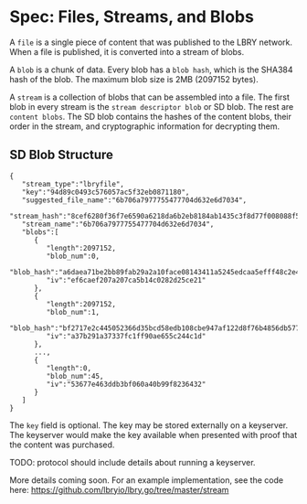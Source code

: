 # Spec: Files, Streams, and Blobs

A `file` is a single piece of content that was published to the LBRY network. When a file is published, it is converted into a stream of blobs.

A `blob` is a chunk of data. Every blob has a `blob hash`, which is the SHA384 hash of the blob. The maximum blob size is 2MB (2097152 bytes).

A `stream` is a collection of blobs that can be assembled into a file. The first blob in every stream is the `stream descriptor blob` or SD blob. The rest are `content blobs`. The SD blob contains the hashes of the content blobs, their order in the stream, and cryptographic information for decrypting them. 


## SD Blob Structure

```
{
   "stream_type":"lbryfile",
   "key":"94d89c0493c576057ac5f32eb0871180",
   "suggested_file_name":"6b706a7977755477704d632e6d7034",
   "stream_hash":"8cef6280f36f7e6590a6218da6b2eb8184ab1435c3f8d77f008088f5d2bc6bd2252a2beb9cfa3d9d40b9ce36d2d7b2ce"
   "stream_name":"6b706a7977755477704d632e6d7034",
   "blobs":[
      {
         "length":2097152,
         "blob_num":0,
         "blob_hash":"a6daea71be2bb89fab29a2a10face08143411a5245edcaa5efff48c2e459e7ec01ad20edfde6da43a932aca45b2cec61",
         "iv":"ef6caef207a207ca5b14c0282d25ce21"
      },
      {
         "length":2097152,
         "blob_num":1,
         "blob_hash":"bf2717e2c445052366d35bcd58edb108cbe947af122d8f76b4856db577aeeaa2def5b57dbb80f7b1531296bd3e0256fc",
         "iv":"a37b291a37337fc1ff90ae655c244c1d"
      },
      ...,
      {
         "length":0,
         "blob_num":45,
         "iv":"53677e463ddb3bf060a40b99f8236432"
      }
   ]
}
```

The `key` field is optional. The key may be stored externally on a keyserver. The keyserver would make the key available when presented with proof that the content was purchased.

TODO: protocol should include details about running a keyserver.

More details coming soon. For an example implementation, see the code here: https://github.com/lbryio/lbry.go/tree/master/stream
